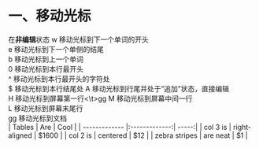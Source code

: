 # 一、移动光标
在**非编辑**状态
w   移动光标到下一个单词的开头<br>
e   移动光标到下一个单侧的结尾<br>
b   移动光标到上一个单词<br>
0   移动光标到本行最开头<br>
^   移动光标到本行最开头的字符处<br>
$   移动光标到本行结尾处
A   移动光标到行尾并处于“追加”状态，直接编辑<br>
H   移动光标到屏幕第一行<\t>gg
M   移动光标到屏幕中间一行<br>
L   移动光标到屏幕末尾行<br>
gg  移动光标到文档<br>
|     Tables    |       Are     |  Cool |
| ------------- |:-------------:| -----:|
|    col 3 is   | right-aligned | $1600 |
|    col 2 is   |    centered   |  $12  |
| zebra stripes |    are neat   |   $1  |
